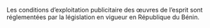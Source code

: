 Les conditions d’exploitation publicitaire des œuvres de l’esprit sont réglementées par la législation en vigueur en République du Bénin.